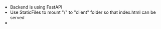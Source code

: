 - Backend is using FastAPI
- Use StaticFiles to mount "/" to "client" folder so that index.html can be served
- 
